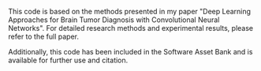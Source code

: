 This code is based on the methods presented in my paper "Deep Learning Approaches for Brain Tumor Diagnosis with Convolutional Neural Networks". For detailed research methods and experimental results, please refer to the full paper.

Additionally, this code has been included in the Software Asset Bank and is available for further use and citation.
